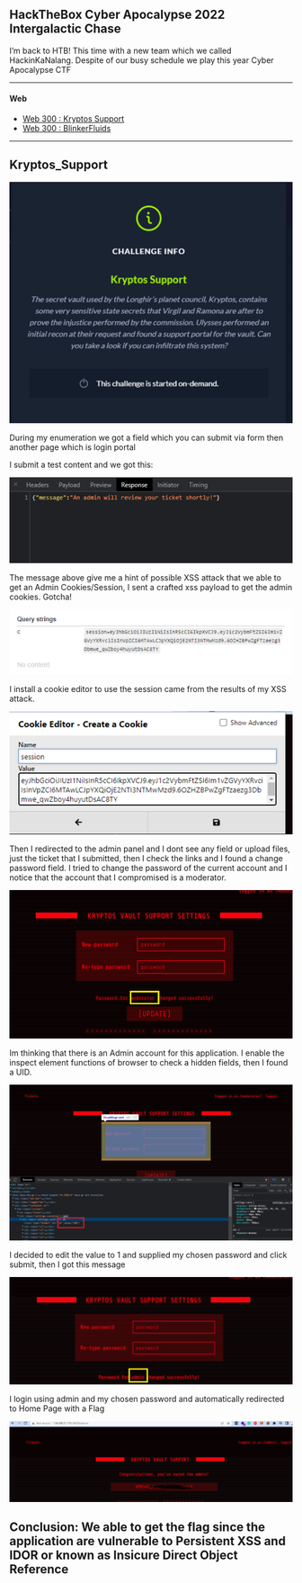 ## HackTheBox Cyber Apocalypse 2022 Intergalactic Chase

I’m back to HTB! This time with a new team which we called HackinKaNalang. Despite of our busy schedule we play this year Cyber Apocalypse CTF

-------------------------------------------------------
#### Web
- [Web 300 : Kryptos Support ](#kryptos_support)
- [Web 300 : BlinkerFluids ](#web2)

------------------------------------------------------
## Kryptos_Support
![](web1/1.png)

During my enumeration we got a field which you can submit via form then another page which is login portal

I submit a test content and we got this:

![](web1/2.png)

The message above give me a hint of possible XSS attack that we able to get an Admin Cookies/Session, I sent a crafted xss payload to get the admin cookies. Gotcha! 

![](web1/3.png)

I install a cookie editor to use the session came from the results of my XSS attack.

![](web1/4.png)

Then I redirected to the admin panel and I dont see any field or upload files, just the ticket that I submitted, then I check the links and I found a change password field. I tried to change the password of the current account and I notice that the account that I compromised is a moderator.

![](web1/5.png)

Im thinking that there is an Admin account for this application.
I enable the inspect element functions of browser to check a hidden fields, then I found a UID.

![](web1/6.png)

I decided to edit the value to 1 and supplied my chosen password and click submit, then I  got this message

![](web1/7.png)

I login using admin and my chosen password and automatically redirected to Home Page with a Flag

![](web1/flag.png)

Conclusion: We able to get the flag since the application are vulnerable to Persistent XSS and IDOR or known as Insicure Direct Object Reference
------------------------------------------------------